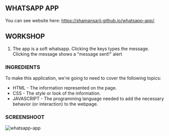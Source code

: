 WHATSAPP APP
------------

You can see website here:  https://shamansarii.github.io/whatsapp-app/.

## WORKSHOP

1. The app is a soft whatsapp. Clicking the keys types the message. Clicking the message shows a "message sent!" alert

### INGREDIENTS

To make this application, we're going to need to cover the following topics:
  * HTML - The information represented on the page.
  * CSS - The style or look of the information.
  * JAVASCRIPT - The programming language needed to add the necessary behavior (or interaction) to the webpage.

### SCREENSHOOT

![whatsapp-app](https://user-images.githubusercontent.com/38943439/46164973-d1813400-c2a8-11e8-82cf-b0b029950882.png)
